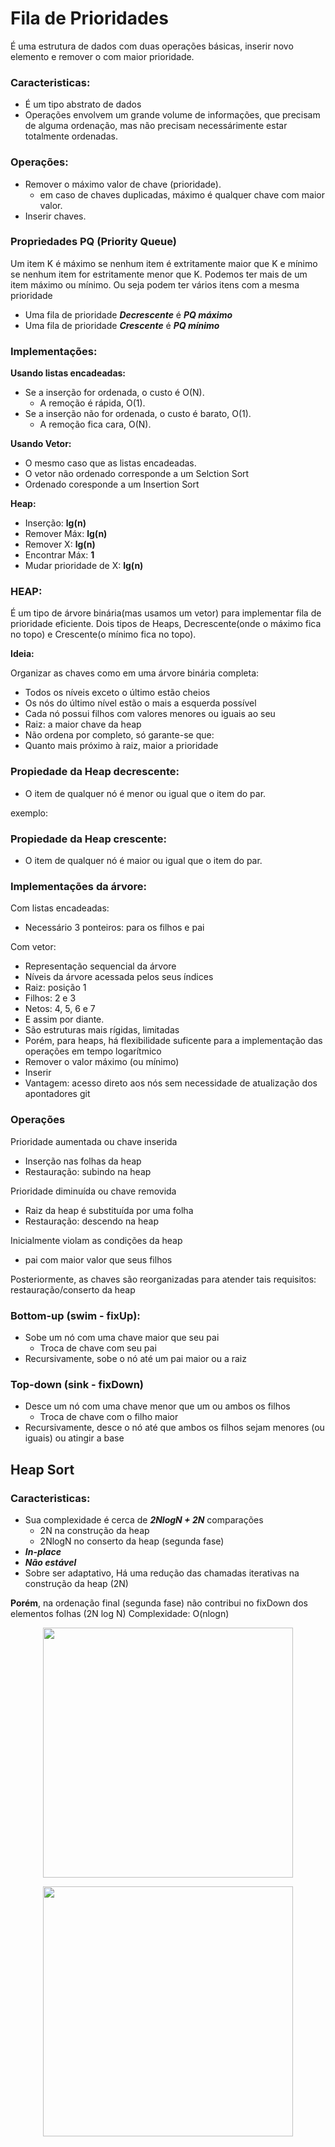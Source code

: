 # Fila de Prioridades

É uma estrutura de dados com duas operações básicas, inserir novo elemento e remover o com maior prioridade.

### Caracteristicas:

- É um tipo abstrato de dados
- Operações envolvem um grande volume de informações, que precisam de alguma ordenação, mas não precisam necessárimente estar totalmente ordenadas.

### Operações:

- Remover o máximo valor de chave (prioridade).
    - em caso de chaves duplicadas, máximo é qualquer chave com maior valor.
- Inserir chaves.

### **Propriedades PQ** (Priority Queue)

Um item K é máximo se nenhum item é extritamente maior que K e mínimo se nenhum item for estritamente menor que K. Podemos ter mais de um item máximo ou mínimo. Ou seja podem ter vários itens com a mesma prioridade

- Uma fila de prioridade ***Decrescente*** é ***PQ máximo*** 
- Uma fila de prioridade ***Crescente*** é ***PQ mínimo***

### **Implementações:**

**Usando listas encadeadas:**

- Se a inserção for ordenada, o custo é O(N).
    - A remoção é rápida, O(1).
- Se a inserção não for ordenada, o custo é barato, O(1).
    - A remoção fica cara, O(N).

**Usando Vetor:**

- O mesmo caso que as listas encadeadas.
- O vetor não ordenado corresponde a um Selction Sort
- Ordenado coresponde a um Insertion Sort

**Heap:**

- Inserção: **lg(n)**
- Remover Máx: **lg(n)**
- Remover X: **lg(n)**
- Encontrar Máx: **1**
- Mudar prioridade de X: **lg(n)**

### **HEAP:**

É um tipo de árvore binária(mas usamos um vetor) para implementar fila de prioridade eficiente. Dois tipos de Heaps, Decrescente(onde o máximo fica no topo) e Crescente(o mínimo fica no topo).

**Ideia:**

Organizar as chaves como em uma árvore binária
completa:
- Todos os níveis exceto o último estão cheios
- Os nós do último nível estão o mais a esquerda
possível
- Cada nó possui filhos com valores menores ou
iguais ao seu
- Raiz: a maior chave da heap
- Não ordena por completo, só garante-se que:
- Quanto mais próximo à raiz, maior a
prioridade
### Propiedade da Heap decrescente:

- O item de qualquer nó é menor ou igual que o item do par.

exemplo:

### Propiedade da Heap crescente:

- O item de qualquer nó é maior ou igual que o item do par.

### Implementações da árvore:

Com listas encadeadas:
- Necessário 3 ponteiros: para os filhos e pai

Com vetor:
- Representação sequencial da árvore
- Níveis da árvore acessada pelos seus índices
- Raiz: posição 1
- Filhos: 2 e 3
- Netos: 4, 5, 6 e 7
- E assim por diante.
- São estruturas mais rígidas, limitadas
- Porém, para heaps, há flexibilidade suficente
para a implementação das operações em tempo
logarítmico
- Remover o valor máximo (ou mínimo)
- Inserir
- Vantagem: acesso direto aos nós sem necessidade
de atualização dos apontadores
git 
### Operações
Prioridade aumentada ou chave inserida
- Inserção nas folhas da heap
- Restauração: subindo na heap

Prioridade diminuída ou chave removida
- Raiz da heap é substituída por uma folha
- Restauração: descendo na heap

Inicialmente violam as condições da heap
- pai com maior valor que seus filhos

Posteriormente, as chaves são reorganizadas para
atender tais requisitos: restauração/conserto da heap

### **Bottom-up** (swim - fixUp):
- Sobe um nó com uma chave maior que seu pai
    - Troca de chave com seu
pai
- Recursivamente, sobe o nó
até um pai maior ou a
raiz

### **Top-down** (sink - fixDown)
- Desce um nó com uma chave menor que um ou ambos os
filhos
    - Troca de chave com o
filho maior
- Recursivamente, desce o
nó até que ambos os
filhos sejam menores (ou
iguais) ou atingir a base

## Heap Sort

### Caracteristicas:

- Sua complexidade é cerca de ***2NlogN + 2N*** comparações
    - 2N na construção da heap
    - 2NlogN no conserto da heap (segunda fase)
- ***In-place***
- ***Não estável***
- Sobre ser adaptativo, Há uma redução das chamadas iterativas na construção
da heap (2N)

**Porém**, na ordenação final (segunda fase) não
contribui no fixDown dos elementos folhas (2N log N)
Complexidade: O(nlogn)

<p align="center">
    <img width="400" src="https://encrypted-tbn0.gstatic.com/images?q=tbn:ANd9GcRDWkGb1r8vmtfIAne749H2pIu4AR-hH_bPrze88nlclrUTp8VjawhdqFqqSrysw9gyKhQ&usqp=CAU"> 
</p>

<p align="center">
    <img width="400" src="https://saulo.arisa.com.br/wiki/images/0/05/Heap.png"> 
</p>
